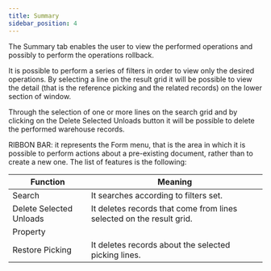 ```yaml
---
title: Summary
sidebar_position: 4
---
```


The Summary tab enables the user to view the performed operations and possibly to perform the operations rollback.

It is possible to perform a series of filters in order to view only the desired operations. By selecting a line on the result grid it will be possible to view the detail (that is the reference picking and the related records) on the lower section of window.

Through the selection of one or more lines on the search grid and by clicking on the Delete Selected Unloads button it will be possible to delete the performed warehouse records.

RIBBON BAR: it represents the Form menu, that is the area in which it is possible to perform actions about a pre-existing document, rather than to create a new one. The list of features is the following: 



| Function | Meaning |
| --- | --- |
| Search | It searches according to filters set. |
| Delete Selected Unloads | It deletes records that come from lines selected on the result grid. |
| Property |  |
| Restore Picking | It deletes records about the selected picking lines. |






